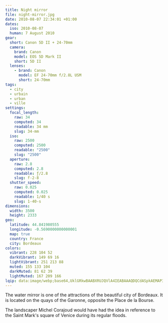 ```yaml
---
title: Night mirror
file: night-mirror.jpg
date: 2010-08-07 22:34:01 +01:00
dates:
  iso: 2010-08-07
  human: 7 August 2010
gear:
  short: Canon 5D II + 24-70mm
  camera:
    brand: Canon
    model: EOS 5D Mark II
    short: 5D II
  lenses:
    - brand: Canon
      model: EF 24-70mm f/2.8L USM
      short: 24-70mm
tags:
  - city
  - urbain
  - urban
  - ville
settings:
  focal_length:
    raw: 34
    computed: 34
    readable: 34 mm
    slug: 34-mm
  iso:
    raw: 2500
    computed: 2500
    readable: "2500"
    slug: "2500"
  aperture:
    raw: 2.8
    computed: 2.8
    readable: ƒ/2.8
    slug: f-2-8
  shutter_speed:
    raw: 0.025
    computed: 0.025
    readable: 1/40 s
    slug: 1-40-s
dimensions:
  width: 3500
  height: 2333
geo:
  latitude: 44.841980555
  longitude: -0.5690000000000001
  map: true
  country: France
  city: Bordeaux
colors:
  vibrant: 228 104 52
  darkVibrant: 149 69 16
  lightVibrant: 251 213 88
  muted: 155 133 104
  darkMuted: 81 62 39
  lightMuted: 167 209 166
lqip: data:image/webp;base64,UklGRkwBAABXRUJQVlA4IEABAAAQDQCdASpkAEMAP3Giylo0rCklLrv5spAuCWUAzyhI5/ALW+8eRxJhaBUA8nHBPd1AvxBpKGuV09Hn1JWsCSwS71bcYOYgBHHsmNCeUoKAjM5L+QmozG8tiENK/nzLqT3dPCaGjpxnSsM8mk/PJScGeAD+7nEPF90KmSqYAHGzaCYCtABb3T/UDdMe+6WDPvV7Xuoj0NRDRZmkG1EPAOPPKX9AgO0UBkBunx2H6+ODOeeJtd8RV1MXXL1E8Wtz24Q7F4L0jqMgxXc30qXqsYaWJTrAhcievFQ3YRGx3k8YBI5g8uz0pJc/wn79LI8EVnM4zOPIHCv6YAGsEZfpiGVoZbkEJ0vRmiv9/E+kHHAniqZHFIiY2Gh6RFzdAUP1ws9ZDt97DARrllVHCmC0IaSI8srf2hsDbTTpmqiZMAAAAA==
---
```


The water mirror is one of the attractions of the beautiful city of Bordeaux. It is located on the quays of the Garonne, opposite the Place de la Bourse.

The landscaper Michel Corajoud would have had the idea in reference to the Saint Mark's square of Venice during its regular floods.
